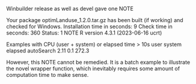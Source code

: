Winbuilder release as well as devel gave one NOTE

Your package optimLanduse_1.2.0.tar.gz has been built (if working) and checked for Windows.
Installation time in seconds: 9
Check time in seconds: 360
Status: 1 NOTE
R version 4.3.1 (2023-06-16 ucrt)

Examples with CPU (user + system) or elapsed time > 10s
           user system elapsed
autoSearch 2.11    0.1   272.3

However, this NOTE cannot be remedied. It is a batch example to illustrate the novel wrapper function, which inevitably requires some amount of computation time to make sense.
